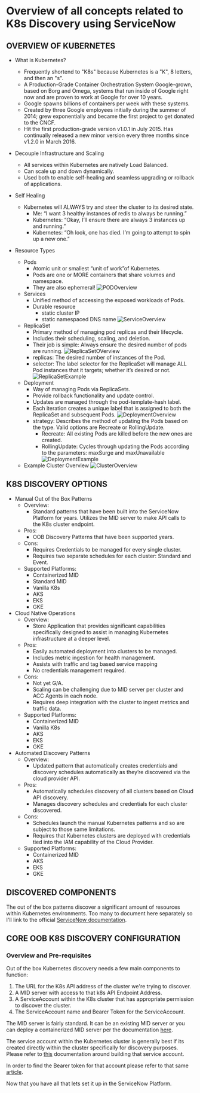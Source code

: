 # Overview of all concepts related to K8s Discovery using ServiceNow

## OVERVIEW OF KUBERNETES

- What is Kubernetes? 
    - Frequently shortend to "K8s" because Kubernetes is a "K", 8 letters, and then an "s".
    - A Production-Grade Container Orchestration System Google-grown, based on Borg and Omega, systems that run inside of Google right now and are proven to work at Google for over 10 years. 
    - Google spawns billions of containers per week with these systems.
    - Created by three Google employees initially during the summer of 2014; grew exponentially and became the first project to get donated to the CNCF.  
    - Hit the first production-grade version v1.0.1 in July 2015. Has continually released a new minor version every three months since v1.2.0 in March 2016. 
- Decouple Infrastructure and Scaling
    - All services within Kubernetes are natively Load Balanced. 
    - Can scale up and down dynamically. 
    - Used both to enable self-healing and seamless upgrading or rollback of applications.
- Self Healing
    - Kubernetes will ALWAYS try and steer the cluster to its desired state.
        - Me: “I want 3 healthy instances of redis to always be running.” 
        - Kubernetes: “Okay, I’ll ensure there are always 3 instances up and running.”
        - Kubernetes: “Oh look, one has died. I’m going to attempt to spin up a new one.”

- Resource Types
    - Pods
        - Atomic unit or smallest “unit of work”of Kubernetes.
        - Pods are one or MORE containers that share volumes and namespace.
        - They are also ephemeral!
        ![PODOverview](Pods.png "Pod Overview Image")
    - Services
        - Unified method of accessing the exposed workloads of Pods. 
        - Durable resource 
            - static cluster IP 
            - static namespaced DNS name
        ![ServiceOverview](Service.png "Service Overview Image")
    - ReplicaSet
        - Primary method of managing pod replicas and their lifecycle.
        - Includes their scheduling, scaling, and deletion.
        - Their job is simple: Always ensure the desired number of pods are running.
        ![ReplicaSetOVerview](ReplicaSet.png "ReplicaSet Overview Image")
        - replicas: The desired number of instances of the Pod. 
        - selector:  The label selector for the ReplicaSet will manage ALL Pod instances that it targets; whether it’s desired or not.
        ![ReplicaSetExample](ReplicaSetExample.png "ReplicaSet Example")
    - Deployment
        - Way of managing Pods via ReplicaSets.
        - Provide rollback functionality and update control.
        - Updates are managed through the pod-template-hash label.
        - Each iteration creates a unique label that is assigned to both the ReplicaSet and subsequent Pods.
        ![DeploymentOverview](DeploymentOverview.png "Deployment Overview Image")
        - strategy: Describes the method of updating the Pods based on the type. Valid options are Recreate or RollingUpdate.
            - Recreate: All existing Pods are killed before the new ones are created. 
            - RollingUpdate: Cycles through updating the Pods according to the parameters: maxSurge and maxUnavailable
            ![DeploymentExample](DeploymentExample.png "Deployment Example Image")
    - Example Cluster Overview
    ![ClusterOverview](ClusterOverview.png "Cluster Overview Image")

## K8S DISCOVERY OPTIONS

- Manual Out of the Box Patterns
    - Overview: 
        - Standard patterns that have been built into the ServiceNow Platform for years.  Utilizes the MID server to make API calls to the K8s cluster endpoint.
    - Pros: 
        - OOB Discovery Patterns that have been supported years.
    - Cons: 
        - Requires Credentials to be managed for every single cluster. 
        - Requires two separate schedules for each cluster: Standard and Event.
    - Supported Platforms: 
        - Containerized MID
        - Standard MID
        - Vanilla K8s
        - AKS
        - EKS
        - GKE
- Cloud Native Operations
    - Overview: 
        - Store Application that provides significant capabilities specifically designed to assist in managing Kubernetes infrastructure at a deeper level.
    - Pros: 
        - Easily automated deployment into clusters to be managed.  
        - Includes metric ingestion for health management.  
        - Assists with traffic and tag based service mapping
        - No credentials management required.  
    - Cons: 
        - Not yet G/A.
        - Scaling can be challenging due to MID server per cluster and ACC Agents in each node.  
        - Requires deep integration with the cluster to ingest metrics and traffic data.  
    - Supported Platforms: 
        - Containerized MID
        - Vanilla K8s
        - AKS
        - EKS
        - GKE
- Automated Discovery Patterns
    - Overview:
        - Updated pattern that automatically creates credentials and discovery schedules automatically as they’re discovered via the cloud provider API.
    - Pros: 
        - Automatically schedules discovery of all clusters based on Cloud API discovery. 
        - Manages discovery schedules and credentials for each cluster discovered.   
    - Cons: 
        - Schedules launch the manual Kubernetes patterns and so are subject to those same limitations.
        - Requires that Kubernetes clusters are deployed with credentials tied into the IAM capability of the Cloud Provider.  
    - Supported Platforms: 
        - Containerized MID
        - AKS
        - EKS
        - GKE

## DISCOVERED COMPONENTS

The out of the box patterns discover a significant amount of resources within Kubernetes environments.  Too many to document here separately so I'll link to the official [ServiceNow documentation](https://docs.servicenow.com/en-US/bundle/sandiego-it-operations-management/page/product/service-mapping/concept/kubernetes-discovery.html).   


## CORE OOB K8S DISCOVERY CONFIGURATION

### Overview and Pre-requisites

Out of the box Kubernetes discovery needs a few main components to function: 

1. The URL for the K8s API address of the cluster we're trying to discover.  
1. A MID server with access to that k8s API Endpoint Address.
1. A ServiceAccount within the K8s cluster that has appropriate permission to discover the cluster.
1. The ServiceAccount name and Bearer Token for the ServiceAccount.  

The MID server is fairly standard.  It can be an existing MID server or you can deploy a containerized MID server per the documentation [here](../Rome/README.md).

The service account within the Kubernetes cluster is generally best if its created directly within the cluster specifically for discovery purposes.  Please refer to [this](../DiscoveryServiceAccount/DiscoveryServiceAccount.md) documentation around building that service account.  

In order to find the Bearer token for that account please refer to that same [article](../DiscoveryServiceAccount/DiscoveryServiceAccount.md).  

Now that you have all that lets set it up in the ServiceNow Platform.  

<!-- 
### Setup

1. Create the credential record: 
1. Create Schedule
1. Create Serverless Pattern

### Test it 

1. Common problems & Troubleshooting guide

## LOCAL K8S SETUP
 
## AMAZON AWS ELASTIC KUBERNETES SERIVCE (EKS)
 
## MICROSOFT AZURE KUBERNETES SERVICE (AKS)
 
## GOOGLE KUBERNETES ENGINE (GKE)
 
## RANCHER KUBERNETES ENGINE (RKE)

-->